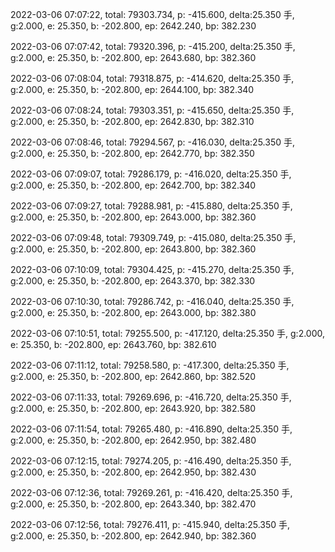 2022-03-06 07:07:22, total: 79303.734, p: -415.600, delta:25.350 手, g:2.000, e: 25.350, b: -202.800, ep: 2642.240, bp: 382.230

2022-03-06 07:07:42, total: 79320.396, p: -415.200, delta:25.350 手, g:2.000, e: 25.350, b: -202.800, ep: 2643.680, bp: 382.360

2022-03-06 07:08:04, total: 79318.875, p: -414.620, delta:25.350 手, g:2.000, e: 25.350, b: -202.800, ep: 2644.100, bp: 382.340

2022-03-06 07:08:24, total: 79303.351, p: -415.650, delta:25.350 手, g:2.000, e: 25.350, b: -202.800, ep: 2642.830, bp: 382.310

2022-03-06 07:08:46, total: 79294.567, p: -416.030, delta:25.350 手, g:2.000, e: 25.350, b: -202.800, ep: 2642.770, bp: 382.350

2022-03-06 07:09:07, total: 79286.179, p: -416.020, delta:25.350 手, g:2.000, e: 25.350, b: -202.800, ep: 2642.700, bp: 382.340

2022-03-06 07:09:27, total: 79288.981, p: -415.880, delta:25.350 手, g:2.000, e: 25.350, b: -202.800, ep: 2643.000, bp: 382.360

2022-03-06 07:09:48, total: 79309.749, p: -415.080, delta:25.350 手, g:2.000, e: 25.350, b: -202.800, ep: 2643.800, bp: 382.360

2022-03-06 07:10:09, total: 79304.425, p: -415.270, delta:25.350 手, g:2.000, e: 25.350, b: -202.800, ep: 2643.370, bp: 382.330

2022-03-06 07:10:30, total: 79286.742, p: -416.040, delta:25.350 手, g:2.000, e: 25.350, b: -202.800, ep: 2643.000, bp: 382.380

2022-03-06 07:10:51, total: 79255.500, p: -417.120, delta:25.350 手, g:2.000, e: 25.350, b: -202.800, ep: 2643.760, bp: 382.610

2022-03-06 07:11:12, total: 79258.580, p: -417.300, delta:25.350 手, g:2.000, e: 25.350, b: -202.800, ep: 2642.860, bp: 382.520

2022-03-06 07:11:33, total: 79269.696, p: -416.720, delta:25.350 手, g:2.000, e: 25.350, b: -202.800, ep: 2643.920, bp: 382.580

2022-03-06 07:11:54, total: 79265.480, p: -416.890, delta:25.350 手, g:2.000, e: 25.350, b: -202.800, ep: 2642.950, bp: 382.480

2022-03-06 07:12:15, total: 79274.205, p: -416.490, delta:25.350 手, g:2.000, e: 25.350, b: -202.800, ep: 2642.950, bp: 382.430

2022-03-06 07:12:36, total: 79269.261, p: -416.420, delta:25.350 手, g:2.000, e: 25.350, b: -202.800, ep: 2643.340, bp: 382.470

2022-03-06 07:12:56, total: 79276.411, p: -415.940, delta:25.350 手, g:2.000, e: 25.350, b: -202.800, ep: 2642.940, bp: 382.360
